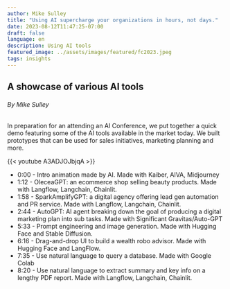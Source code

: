 ```yaml
---
author: Mike Sulley
title: "Using AI supercharge your organizations in hours, not days."
date: 2023-08-12T11:47:25-07:00
draft: false
language: en
description: Using AI tools
featured_image: ../assets/images/featured/fc2023.jpeg
tags: insights
---
```


## A showcase of various AI tools ##
###### _By Mike Sulley_ ######

In preparation for an attending an AI Conference, we put together a quick demo featuring some of the AI tools available in the market today. We built prototypes that can be used for sales initiatives, marketing planning and more.

{{< youtube A3ADJOJbjqA >}}

- 0:00 - Intro animation made by AI. Made with Kaiber, AIVA, Midjourney
- 1:12 - OleceaGPT: an ecommerce shop selling beauty products. Made with Langflow, Langchain, Chainlit.
- 1:58 - SparkAmplifyGPT: a digital agency offering lead gen automation and PR service. Made with Langflow, Langchain, Chainlit.
- 2:44 - AutoGPT: AI agent breaking down the goal of producing a digital marketing plan into sub tasks. Made with Significant Gravitas/Auto-GPT
- 5:33 - Prompt engineering and image generation. Made with Hugging Face and Stable Diffusion.
- 6:16 - Drag-and-drop UI to build a wealth robo advisor. Made with Hugging Face and LangFlow.
- 7:35 - Use natural language to query a database. Made with Google Colab
- 8:20 - Use natural language to extract summary and key info on a lengthy PDF report. Made with Langflow, Langchain, Chainlit.


